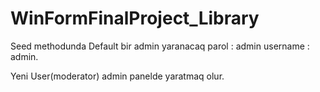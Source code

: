 # WinFormFinalProject_Library

Seed methodunda Default bir admin yaranacaq
parol : admin
username : admin.

Yeni User(moderator) admin panelde yaratmaq olur.

